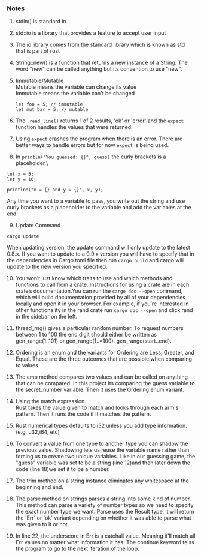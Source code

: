 ### Notes

1. stdin() is standard in

2. std::io is a library that provides a feature to accept user input

3. The io library comes from the standard library which is known as std that is part of rust

4. String::new() is a function that returns a new instance of a String.
   The word "new" can be called anything but its convention to use "new".

5. Immutable/Mutable\
   Mutable means the variable can change its value\
   Immutable means the variable can't be changed

   ```
   let foo = 5; // immutable
   let mut bar = 5; // mutable
   ```

6. The `.read_line()` returns 1 of 2 results, 'ok' or 'error' and the `expect` function handles the values that were returned.

7. Using `expect` crashes the program when there is an error. There are better ways to handle errors but for now `expect` is being used.

8. In `println("You guessed: {}", guess)` the curly brackets is a placeholder.\

```
let x = 5;
let y = 10;

println!("x = {} and y = {}", x, y);
```

Any time you want to a variable to pass, you write out the string and use curly brackets as a placeholder to the variable and add the variables at the end.

9. Update Command

```
cargo update
```

When updating version, the update command will only update to the latest 0.8.x. If you want to update to a 0.9.x version you will have to specify that in the dependencies in Cargo.toml file then run `cargo build` and cargo will update to the new version you specified.

10. You won’t just know which traits to use and which methods and functions to call from a crate. Instructions for using a crate are in each crate’s documentation.You can run the `cargo doc --open` command, which will build documentation provided by all of your dependencies locally and open it in your browser. For example, if you’re interested in other functionality in the rand crate run `cargo doc --open` and click rand in the sidebar on the left.

11. thread_rng() gives a particular random number. To request numbers between 1 to 100 the end digit should either be written as gen_range(1..101) or gen_range(1..=100). gen_range(start..end).

12. Ordering is an enum and the variants for Ordering are Less, Greater, and Equal. These are the three outcomes that are possible when comparing to values.

13. The cmp method compares two values and can be called on anything that can be compared. In this project its comparing the guess variable to the secret_number variable. Then it uses the Ordering enum variant.

14. Using the match expression.\
    Rust takes the value given to match and looks through each arm's pattern. Then it runs the code if it matches the pattern.

15. Rust numerical types defaults to i32 unless you add type information.(e.g. u32,i64, etc)

16. To convert a value from one type to another type you can shadow the previous value. Shadowing lets us reuse the variable name rather than forcing us to create two unique variables. Like in our guessing game, the "guess" variable was set to be a string (line 12)and then later down the code (line 18)we set it to be a number.

17. The trim method on a string instance eliminates any whitespace at the beginning and end.

18. The parse method on strings parses a string into some kind of number. This method can parse a variety of number types so we need to specify the exact number type we want. Parse uses the Result type, it will return the 'Err' or 'ok' variant depending on whether it was able to parse what was given to it or not.

19. In line 22, the underscore in Err is a catchall value. Meaning it'll match all Err values no matter what information it has. The continue keyword telss the program to go to the next iteration of the loop.
